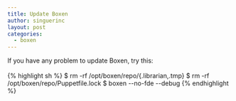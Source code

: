 ```yaml
---
title: Update Boxen
author: singuerinc
layout: post
categories:
  - boxen
---
```


If you have any problem to update Boxen, try this:<br/><br/>
{% highlight sh %}
$ rm -rf /opt/boxen/repo/{.librarian,.tmp}
$ rm -rf /opt/boxen/repo/Puppetfile.lock
$ boxen --no-fde --debug
{% endhighlight %}

